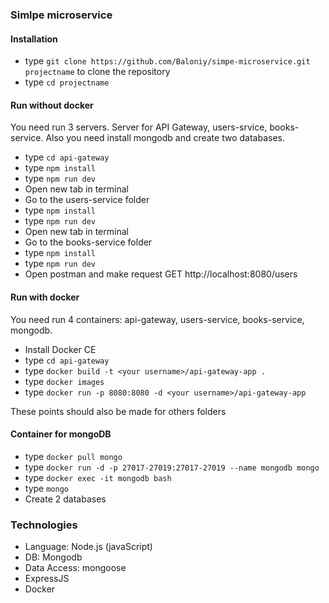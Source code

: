 ### Simlpe microservice

#### Installation ####

* type `git clone https://github.com/Baloniy/simpe-microservice.git projectname` to clone the repository
* type `cd projectname`

#### Run without docker ####

You need run 3 servers. Server for API Gateway, users-srvice, books-service. Also you need install mongodb and create two databases.
* type `cd api-gateway`
* type `npm install`
* type `npm run dev`
* Open new tab in terminal
* Go to the users-service folder
* type `npm install`
* type `npm run dev`
* Open new tab in terminal
* Go to the books-service folder
* type `npm install`
* type `npm run dev`
* Open postman and make request GET http://localhost:8080/users

#### Run with docker ####

You need run 4 containers: api-gateway, users-service, books-service, mongodb.

* Install Docker CE
* type `cd api-gateway`
* type `docker build -t <your username>/api-gateway-app .`
* type `docker images`
* type `docker run -p 8080:8080 -d <your username>/api-gateway-app`

These points should also be made for others folders

#### Container for mongoDB ####

* type `docker pull mongo`
* type `docker run -d -p 27017-27019:27017-27019 --name mongodb mongo`
* type `docker exec -it mongodb bash`
* type `mongo`
* Create 2 databases

### Technologies ###

* Language: Node.js (javaScript)
* DB: Mongodb
* Data Access: mongoose
* ExpressJS
* Docker